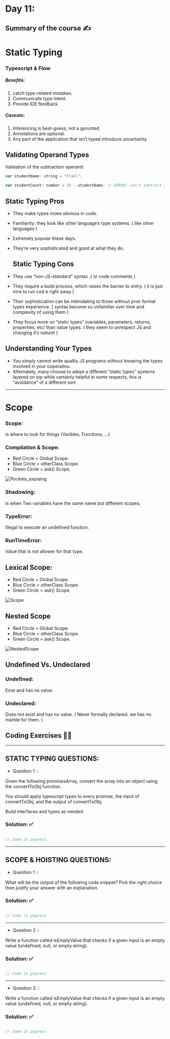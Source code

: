 # Day 11:

## Summary of the course ✍️

# Static Typing

### Typescript & Flow

##### Benefits:

1. catch type-related mistakes.
2. Communicate type intent.
3. Provide IDE feedback

##### Caveats:

1. Inferencing is best-guess, not a gurunted.
2. Annotations are optional.
3. Any part of the application that isn’t  typed introduce uncertainty.

## Validating Operand Types

Validation of the subtraction operand:


```jsx
var studentName: string = "Franl";

var studentCount: number = 16 - studentName; // ERROR: can't subtract string
```

## Static Typing Pros
- They make types moee obvious in code.
- Familiarity: they look like other language’s type systems. ( like other languages )
- Extremely popular these days.
- They’re very sophisticated and good at what they do.

  ## Static Typing Cons
- They use “non-JS-standard” syntax .( or code comments )
- They require a build process, which raises the barrier to entry. ( it is just nice to run cod e right away )
- Their sophistication can be intimidating to those without prior formal types experience. ( syntax become so unfamiliar over time and complexity of using them )
- They focus more on “static types” (variables, parameters, returns, properties, etc) than value types. ( they seem to unrespect JS and changing it’s nature! )

## Understanding Your Types
- You simply cannot write quality JS programs without knowing the types involved in your ooperatios.
- Alternately, many choose to adopt a different “static types” systems layered on top while certainly helpful in some respects, this is “avoidance” of a different sort

---

# Scope

### Scope:

is where to look for things (Varibles, Functions, ...)

### Compilation & Scope:

- Red Circle = Global Scope.
- Blue Circle = otherClass Scope.
- Green Circle = ask() Scope.

![Pockets_explaing](https://github.com/Husam-AbuZina/Mastering-JavaScript-in-20-Days/assets/109718076/287bbd82-c95c-4fe9-89b7-611239a17746)

### Shadowing:

is when Two variables have the same name but different scopes.

### TypeError:

Illegal to execute an undefined function.

### RunTimeError:

Value that is not allower for that type.

## Lexical Scope:

- Red Circle = Global Scope.
- Blue Circle = otherClass Scope.
- Green Circle = ask() Scope.


![Scope](https://github.com/Husam-AbuZina/Mastering-JavaScript-in-20-Days/assets/109718076/7f9751fd-ee75-4184-8f9f-32530dbe0bee)

## Nested Scope

- Red Circle = Global Scope.
- Blue Circle = otherClass Scope.
- Green Circle = ask() Scope.

![NestedScope](https://github.com/Husam-AbuZina/Mastering-JavaScript-in-20-Days/assets/109718076/096f4f28-9167-4c48-8aad-589c32d63503)


## Undefined Vs. Undeclared

### Undefined:

Exist and has no value.

### Undeclared:

Does not exist and has no value. ( Never formally declared. we has no marble for them. )


## Coding Exercises 👨‍💻

---

## STATIC TYPING QUESTIONS:

- Question 1 💡
    
Given the following promisesArray, convert the array into an object using the convertToObj function.

You should apply typescript types to every promise, the input of convertToObj, and the output of convertToObj.

Build interfaces and types as needed.
    
  ### Solution: ✅
    
```jsx

// Code in pogress

```

---

## SCOPE & HOISTING QUESTIONS:

- Question 1 💡
    
What will be the output of the following code snippet? Pick the right choice then justify your answer with an explanation.
    
  ### Solution: ✅
    
```jsx

// Code in pogress

```


---

- Question 2 💡
    
Write a function called isEmptyValue that checks if a given input is an empty value (undefined, null, or empty string).
    
  ### Solution: ✅
    
```jsx

// Code in pogress

```


---

- Question 3 💡
    
Write a function called isEmptyValue that checks if a given input is an empty value (undefined, null, or empty string).
    
  ### Solution: ✅
    
```jsx

// Code in pogress

```


